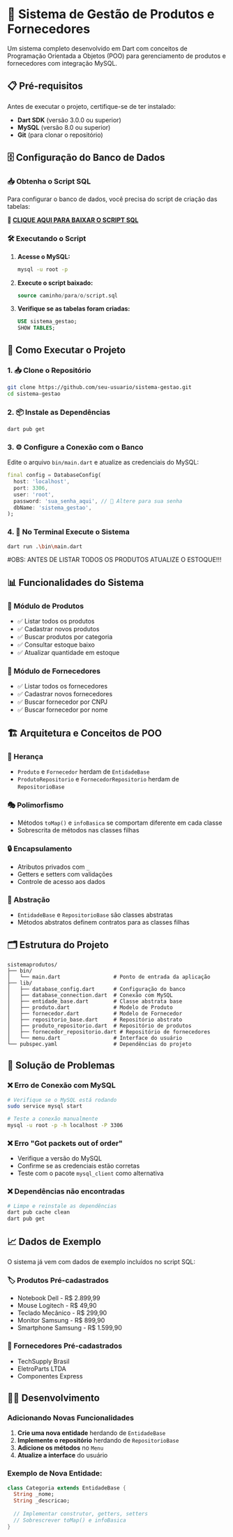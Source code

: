 # 🚀 Sistema de Gestão de Produtos e Fornecedores

Um sistema completo desenvolvido em Dart com conceitos de Programação Orientada a Objetos (POO) para gerenciamento de produtos e fornecedores com integração MySQL.

## 📋 Pré-requisitos

Antes de executar o projeto, certifique-se de ter instalado:

- **Dart SDK** (versão 3.0.0 ou superior)
- **MySQL** (versão 8.0 ou superior)
- **Git** (para clonar o repositório)

## 🗄️ Configuração do Banco de Dados

### 📥 Obtenha o Script SQL
Para configurar o banco de dados, você precisa do script de criação das tabelas:

**🔗 [CLIQUE AQUI PARA BAIXAR O SCRIPT SQL](https://drive.google.com/drive/folders/1r6_ixbWMwuAvbsFijJkIav_zmQdWtIGw?usp=sharing)**

### 🛠️ Executando o Script

1. **Acesse o MySQL:**
   ```bash
   mysql -u root -p
   ```

2. **Execute o script baixado:**
   ```sql
   source caminho/para/o/script.sql
   ```

3. **Verifique se as tabelas foram criadas:**
   ```sql
   USE sistema_gestao;
   SHOW TABLES;
   ```

## 🚀 Como Executar o Projeto

### 1. 📥 Clone o Repositório
```bash
git clone https://github.com/seu-usuario/sistema-gestao.git
cd sistema-gestao
```

### 2. 📦 Instale as Dependências
```bash
dart pub get
```

### 3. ⚙️ Configure a Conexão com o Banco

Edite o arquivo `bin/main.dart` e atualize as credenciais do MySQL:

```dart
final config = DatabaseConfig(
  host: 'localhost',
  port: 3306,
  user: 'root',
  password: 'sua_senha_aqui', // 🔑 Altere para sua senha
  dbName: 'sistema_gestao',
);
```

### 4. 🎯 No Terminal Execute o Sistema
```bash
dart run .\bin\main.dart
```
#OBS: ANTES DE LISTAR TODOS OS PRODUTOS ATUALIZE O ESTOQUE!!!

## 📊 Funcionalidades do Sistema

### 🏪 Módulo de Produtos
- ✅ Listar todos os produtos
- ✅ Cadastrar novos produtos
- ✅ Buscar produtos por categoria
- ✅ Consultar estoque baixo
- ✅ Atualizar quantidade em estoque

### 🤝 Módulo de Fornecedores
- ✅ Listar todos os fornecedores
- ✅ Cadastrar novos fornecedores
- ✅ Buscar fornecedor por CNPJ
- ✅ Buscar fornecedor por nome

## 🏗️ Arquitetura e Conceitos de POO

### 🔄 Herança
- `Produto` e `Fornecedor` herdam de `EntidadeBase`
- `ProdutoRepositorio` e `FornecedorRepositorio` herdam de `RepositorioBase`

### 🎭 Polimorfismo
- Métodos `toMap()` e `infoBasica` se comportam diferente em cada classe
- Sobrescrita de métodos nas classes filhas

### 🔒 Encapsulamento
- Atributos privados com `_`
- Getters e setters com validações
- Controle de acesso aos dados

### 📐 Abstração
- `EntidadeBase` e `RepositorioBase` são classes abstratas
- Métodos abstratos definem contratos para as classes filhas

## 🗂️ Estrutura do Projeto

```
sistemaprodutos/
├── bin/
│   └── main.dart                 # Ponto de entrada da aplicação
├── lib/
│   ├── database_config.dart      # Configuração do banco
│   ├── database_connection.dart  # Conexão com MySQL
│   ├── entidade_base.dart        # Classe abstrata base
│   ├── produto.dart              # Modelo de Produto
│   ├── fornecedor.dart           # Modelo de Fornecedor
│   ├── repositorio_base.dart     # Repositório abstrato
│   ├── produto_repositorio.dart  # Repositório de produtos
│   ├── fornecedor_repositorio.dart # Repositório de fornecedores
│   └── menu.dart                 # Interface do usuário
└── pubspec.yaml                  # Dependências do projeto
```

## 🐛 Solução de Problemas

### ❌ Erro de Conexão com MySQL
```bash
# Verifique se o MySQL está rodando
sudo service mysql start

# Teste a conexão manualmente
mysql -u root -p -h localhost -P 3306
```

### ❌ Erro "Got packets out of order"
- Verifique a versão do MySQL
- Confirme se as credenciais estão corretas
- Teste com o pacote `mysql_client` como alternativa

### ❌ Dependências não encontradas
```bash
# Limpe e reinstale as dependências
dart pub cache clean
dart pub get
```

## 📈 Dados de Exemplo

O sistema já vem com dados de exemplo incluídos no script SQL:

### 🏷️ Produtos Pré-cadastrados
- Notebook Dell - R$ 2.899,99
- Mouse Logitech - R$ 49,90
- Teclado Mecânico - R$ 299,90
- Monitor Samsung - R$ 899,90
- Smartphone Samsung - R$ 1.599,90

### 🏢 Fornecedores Pré-cadastrados
- TechSupply Brasil
- EletroParts LTDA
- Componentes Express

## 👨‍💻 Desenvolvimento

### Adicionando Novas Funcionalidades

1. **Crie uma nova entidade** herdando de `EntidadeBase`
2. **Implemente o repositório** herdando de `RepositorioBase`
3. **Adicione os métodos** no `Menu`
4. **Atualize a interface** do usuário

### Exemplo de Nova Entidade:
```dart
class Categoria extends EntidadeBase {
  String _nome;
  String _descricao;
  
  // Implementar construtor, getters, setters
  // Sobrescrever toMap() e infoBasica
}
```


